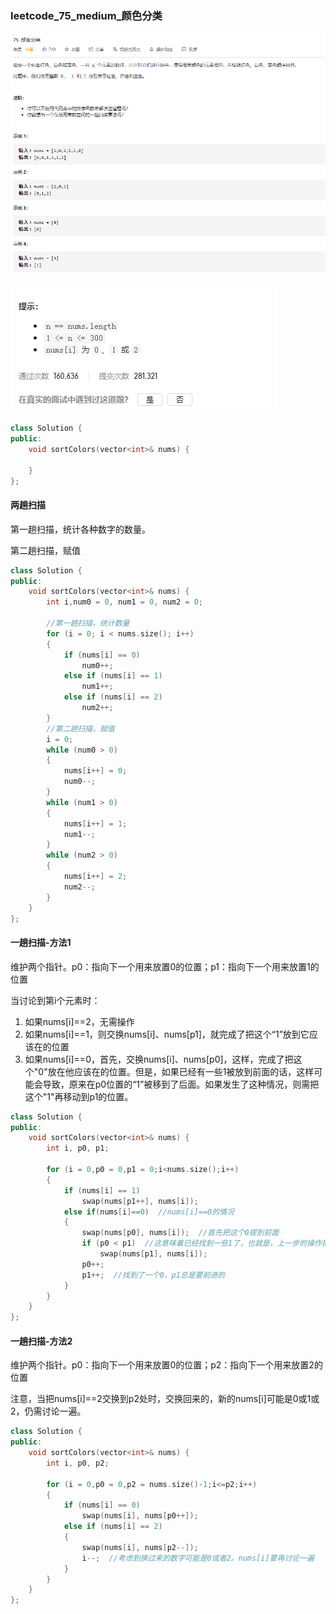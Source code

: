 ### leetcode_75_medium_颜色分类

![image-20201229175628116](leetcode_75_medium_颜色分类.assets/image-20201229175628116.png)

![image-20201229175638023](leetcode_75_medium_颜色分类.assets/image-20201229175638023.png)

```c++
class Solution {
public:
    void sortColors(vector<int>& nums) {
        
    }
};
```

#### 两趟扫描

第一趟扫描，统计各种数字的数量。

第二趟扫描，赋值

```c++
class Solution {
public:
	void sortColors(vector<int>& nums) {
		int i,num0 = 0, num1 = 0, num2 = 0;

		//第一趟扫描，统计数量
		for (i = 0; i < nums.size(); i++)
		{
			if (nums[i] == 0)
				num0++;
			else if (nums[i] == 1)
				num1++;
			else if (nums[i] == 2)
				num2++;
		}
		//第二趟扫描，赋值
		i = 0;
		while (num0 > 0)
		{
			nums[i++] = 0;
			num0--;
		}
		while (num1 > 0)
		{
			nums[i++] = 1;
			num1--;
		}
		while (num2 > 0)
		{
			nums[i++] = 2;
			num2--;
		}
	}
};

```

#### 一趟扫描-方法1

维护两个指针。p0：指向下一个用来放置0的位置；p1：指向下一个用来放置1的位置

当讨论到第i个元素时：

1. 如果nums[i]==2，无需操作
2. 如果nums[i]==1，则交换nums[i]、nums[p1]，就完成了把这个“1”放到它应该在的位置
3. 如果nums[i]==0，首先，交换nums[i]、nums[p0]，这样，完成了把这个"0"放在他应该在的位置。但是，如果已经有一些1被放到前面的话，这样可能会导致，原来在p0位置的“1”被移到了后面。如果发生了这种情况，则需把这个"1"再移动到p1的位置。

```c++
class Solution {
public:
	void sortColors(vector<int>& nums) {
		int i, p0, p1;

		for (i = 0,p0 = 0,p1 = 0;i<nums.size();i++)
		{
			if (nums[i] == 1)
				swap(nums[p1++], nums[i]);
			else if(nums[i]==0)  //nums[i]==0的情况
			{
				swap(nums[p0], nums[i]);  //首先把这个0提到前面
				if (p0 < p1)  //这意味着已经找到一些1了，也就是，上一步的操作把一个1放到了后面
					swap(nums[p1], nums[i]);
				p0++;
				p1++;  //找到了一个0，p1总是要前进的
			}
		}
	}
};
```



#### 一趟扫描-方法2

维护两个指针。p0：指向下一个用来放置0的位置；p2：指向下一个用来放置2的位置

注意，当把nums[i]==2交换到p2处时，交换回来的，新的nums[i]可能是0或1或2，仍需讨论一遍。

```c++
class Solution {
public:
	void sortColors(vector<int>& nums) {
		int i, p0, p2;

		for (i = 0,p0 = 0,p2 = nums.size()-1;i<=p2;i++)
		{
			if (nums[i] == 0)
				swap(nums[i], nums[p0++]);
			else if (nums[i] == 2)
			{
				swap(nums[i], nums[p2--]);
				i--;  //考虑到换过来的数字可能是0或者2。nums[i]要再讨论一遍
			}
		}
	}
};
```

